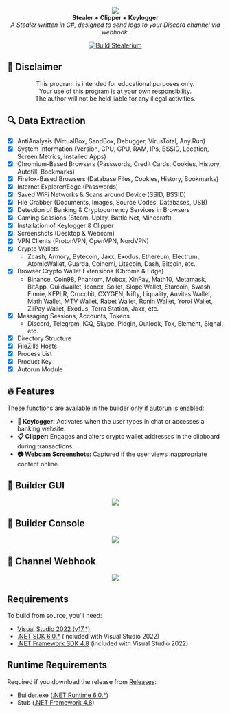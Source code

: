 <p align="center">
  <img src="https://user-images.githubusercontent.com/73314940/227033966-765bde5a-438d-4b97-844b-f70c67ac6352.jpg"><br>
  <strong>Stealer + Clipper + Keylogger</strong><br>
  <em>A Stealer written in C#, designed to send logs to your Discord channel via webhook.</em>
</p>

<p align="center">
  <a href="https://github.com/Stealerium/Stealerium/actions/workflows/dotnet.yml">
    <img src="https://github.com/Stealerium/Stealerium/actions/workflows/dotnet.yml/badge.svg" alt="Build Stealerium">
  </a>
</p>

## 🚧 Disclaimer

<p align="center">This program is intended for educational purposes only.<br>
Your use of this program is at your own responsibility.<br>
The author will not be held liable for any illegal activities.</p>

## 🔍 Data Extraction

- [x] AntiAnalysis (VirtualBox, SandBox, Debugger, VirusTotal, Any.Run)
- [x] System Information (Version, CPU, GPU, RAM, IPs, BSSID, Location, Screen Metrics, Installed Apps)
- [x] Chromium-Based Browsers (Passwords, Credit Cards, Cookies, History, Autofill, Bookmarks)
- [x] Firefox-Based Browsers (Database Files, Cookies, History, Bookmarks)
- [x] Internet Explorer/Edge (Passwords)
- [x] Saved WiFi Networks & Scans around Device (SSID, BSSID)
- [x] File Grabber (Documents, Images, Source Codes, Databases, USB)
- [x] Detection of Banking & Cryptocurrency Services in Browsers
- [x] Gaming Sessions (Steam, Uplay, Battle.Net, Minecraft)
- [x] Installation of Keylogger & Clipper
- [x] Screenshots (Desktop & Webcam)
- [x] VPN Clients (ProtonVPN, OpenVPN, NordVPN)
- [x] Crypto Wallets
  - Zcash, Armory, Bytecoin, Jaxx, Exodus, Ethereum, Electrum,
    AtomicWallet, Guarda, Coinomi, Litecoin, Dash, Bitcoin, etc.
- [x] Browser Crypto Wallet Extensions (Chrome & Edge)
  - Binance, Coin98, Phantom, Mobox, XinPay, Math10, Metamask, BitApp,
    Guildwallet, Iconex, Sollet, Slope Wallet, Starcoin, Swash, Finnie,
    KEPLR, Crocobit, OXYGEN, Nifty, Liquality, Auvitas Wallet, Math
    Wallet, MTV Wallet, Rabet Wallet, Ronin Wallet, Yoroi Wallet, ZilPay
    Wallet, Exodus, Terra Station, Jaxx, etc.
- [x] Messaging Sessions, Accounts, Tokens
  - Discord, Telegram, ICQ, Skype, Pidgin, Outlook, Tox, Element, Signal, etc.
- [x] Directory Structure
- [x] FileZilla Hosts
- [x] Process List
- [x] Product Key
- [x] Autorun Module

## 🔥 Features

These functions are available in the builder only if autorun is enabled:

- **🎹 Keylogger:** Activates when the user types in chat or accesses a banking website.
- **📋 Clipper:** Engages and alters crypto wallet addresses in the clipboard during transactions.
- **📷 Webcam Screenshots:** Captured if the user views inappropriate content online.

## 🔨 Builder GUI

<p align="center">
  <img src="https://github.com/user-attachments/assets/6afe1780-5d7f-4ddd-833c-31bf4f5caad1">
</p>

## 🔨 Builder Console

<p align="center">
  <img src="https://user-images.githubusercontent.com/73314940/165985151-6f74dd66-c9d8-4063-a3e2-fe80d4a4f34a.png">
</p>

## 📢 Channel Webhook

<p align="center">
  <img src="https://user-images.githubusercontent.com/73314940/165986700-8109a5ab-a1e1-4e50-8e91-90e72eb41af1.png">
</p>

## Requirements

To build from source, you'll need:

- [Visual Studio 2022 (v17.\*)](https://visualstudio.microsoft.com/vs/)
- [.NET SDK 6.0.\*](https://dotnet.microsoft.com/en-us/download/dotnet/6.0) (included with Visual Studio 2022)
- [.NET Framework SDK 4.8](https://dotnet.microsoft.com/en-us/download/dotnet-framework/net48) (included with Visual Studio 2022)

## Runtime Requirements

Required if you download the release from [Releases](https://github.com/Stealerium/Stealerium/releases):

- Builder.exe ([.NET Runtime 6.0.\*](https://dotnet.microsoft.com/en-us/download/dotnet/6.0))
- Stub ([.NET Framework 4.8](https://dotnet.microsoft.com/en-us/download/dotnet-framework/net48))
